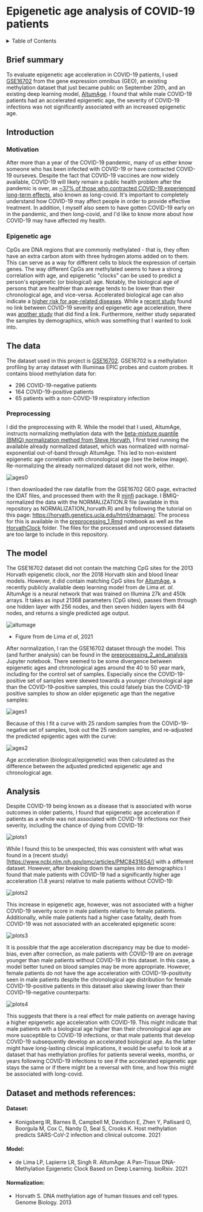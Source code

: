 # Epigenetic age analysis of COVID-19 patients
<details>
  <summary>Table of Contents</summary>
 
1. [Brief summary](#brief-summary)
2. [Introduction](#motivation)
3. [The data](#the-data)
4. [The model](#the-model)
5. [Analysis](#analysis)
6. [Dataset and methods references](#references)
</details>

## Brief summary
To evaluate epigenetic age acceleration in COVID-19 patients, I used [GSE16702](https://www.ncbi.nlm.nih.gov/geo/query/acc.cgi?acc=GSE167202) from the gene expression omnibus (GEO), an existing methylation dataset that just became public on September 20th, and an existing deep learning model, [AltumAge](https://github.com/rsinghlab/AltumAge). I found that while male COVID-19 patients had an accelerated epigenetic age, the severity of COVID-19 infections was not significantly associated with an increased epigenetic age.


## Introduction
### Motivation
After more than a year of the COVID-19 pandemic, many of us either know someone who has been infected with COVID-19 or have contracted COVID-19 ourseves. Despite the fact that COVID-19 vaccines are now widely available, COVID-19 will likely remain a public health problem after the pandemic is over, as [~37% of  those who contracted COVID-19 experienced long-term effects](https://journals.plos.org/plosmedicine/article?id=10.1371/journal.pmed.1003773), also known as long-covid. It's important to completely understand how COVID-19 may affect people in order to provide effective treatment. In addition, I myself also seem to have gotten COVID-19 early on in the pandemic, and then long-covid, and I'd like to know more about how COVID-19 may have affected my health.

### Epigenetic age
CpGs are DNA regions that are commonly methylated - that is, they often have an extra carbon atom with three hydrogen atoms added on to them. This can serve as a way for different cells to block the expression of certain genes. The way different CpGs are methylated seems to have a strong correlation with age, and epigenetic "clocks" can be used to predict a person's epigenetic (or biological) age. Notably, the biological age of persons that are healthier than average tends to be lower than their chronological age, and vice-versa. Accelerated biological age can also indicate a [higher risk for age-related diseases](https://www.ncbi.nlm.nih.gov/pmc/articles/PMC6520108/). While a [recent study](https://www.ncbi.nlm.nih.gov/pmc/articles/PMC8431654/) found no link between COVID-19 severity and epigenetic age acceleration, there was [another study](https://www.ncbi.nlm.nih.gov/pmc/articles/PMC8013321/) that did find a link. Furthermore, neither study separated the samples by demographics, which was something that I wanted to look into.

## The data
The dataset used in this project is [GSE16702](https://www.ncbi.nlm.nih.gov/geo/query/acc.cgi?acc=GSE167202). GSE16702 is a methylation profiling by array dataset with Illuminaa EPIC probes and custom probes. It contains blood methylation data for:
* 296 COVID-19-negative patients
* 164 COVID-19-positive patients
* 65 patients with a non-COVID-19 respiratory infection

### Preprocessing

I did the preprocessing with R. While the model that I used, AltumAge, instructs normalizing methylation data with the [beta-mixture quantile (BMIQ) normalization method from Steve Horvath](https://horvath.genetics.ucla.edu/html/dnamage/), I first tried running the available already normalized dataset, which was normalized with normal-exponential out-of-band through AltumAge. This led to non-existent epigenetic age correlation with chronological age (see the below image). Re-normalizing the already normalized dataset did not work, either.

![ages0](https://user-images.githubusercontent.com/68296887/137123991-8963421f-7ef8-4c14-8bcf-a0ddb932e183.png)

I then downloaded the raw datafile from the GSE16702 GEO page, extracted the IDAT files, and processed them with the R [minfi](https://bioconductor.org/packages/release/bioc/html/minfi.html) package. I BMIQ-normalized the data with the NORMALIZATION.R file (available in this repository as NORMALIZATION_horvath.R) and by following the tutorial on this page: https://horvath.genetics.ucla.edu/html/dnamage/. The process for this is available in the [preprocessing_1.Rmd](https://github.com/Olya-M/covid-epigenetic-age/blob/main/preprocessing_1.Rmd) notebook as well as the [HorvathClock](https://github.com/Olya-M/covid-epigenetic-age/tree/main/HorvathClock) folder.
The files for the processed and unprocessed datasets are too large to include in this repository.


## The model
The GSE16702 dataset did not contain the matching CpG sites for the 2013 Horvath epigenetic clock, nor the 2018 Horvath skin and blood linear models. However, it did contain matching CpG sites for [AltumAge](https://github.com/rsinghlab/AltumAge), a recently publicly available deep learning model from de Lima *et. al*. AltumAge is a neural network that was trained on Illumina 27k and 450k arrays. It takes as input 21368 parameters (CpG sites), passes them through one hidden layer with 256 nodes, and then seven hidden layers with 64 nodes, and returns a single predicted age output.

![altumage](https://user-images.githubusercontent.com/68296887/137139811-01a02350-77f0-4ca9-bdfa-2f36740de95c.png)
* Figure from de Lima *et al*, 2021


After normalization, I ran the GSE16702 dataset through the model. This (and further analysis) can be found in the [preprocessing_2_and_analysis](https://github.com/Olya-M/covid-epigenetic-age/blob/main/preprocessing_2_and_analysis.ipynb) Jupyter notebook. There seemed to be some divergence between epigenetic ages and chronological ages around the 40 to 50 year mark, including for the control set of samples. Especially since the COVID-19-positive set of samples were skewed towards a younger chronological age than the COVID-19-positive samples, this could falsely bias the COVID-19 positive samples to show an older epigenetic age than the negative samples:


![ages1](https://user-images.githubusercontent.com/68296887/137142333-f5705772-4989-4653-b5be-962008269ec9.png)

Because of this I fit a curve with 25 random samples from the COVID-19-negative set of samples, took out the 25 random samples, and re-adjusted the predicted epigentic ages with the curve:

![ages2](https://user-images.githubusercontent.com/68296887/137143233-3accfab0-f92f-49d5-879f-61de10f4939e.png)

Age acceleration (biological/epigenetic) was then calculated as the difference between the adjusted predicted epigenetic age and chronological age. 


## Analysis

Despite COVID-19 being known as a disease that is associated with worse outcomes in older patients, I found that epigenetic age acceleration if patients as a whole was not associated with COVID-19 infections nor their severity, including the chance of dying from COVID-19:

![plots1](https://user-images.githubusercontent.com/68296887/137144579-dccc37c7-360d-4160-8b43-f6b16555581e.png)

While I found this to be unexpected, this was consistent with what was found in a (recent study)[https://www.ncbi.nlm.nih.gov/pmc/articles/PMC8431654/] with a different dataset. However, after breaking down the samples into demographics I found that male patients with COVID-19 had a significantly higher age acceleration (1.8 years) relative to male patients without COVID-19:

![plots2](https://user-images.githubusercontent.com/68296887/137144644-52b379bf-e86d-45e4-8a24-d470ba92c769.png)


This increase in epigenetic age, however, was not associated with a higher COVID-19 severity score in male patients relative to female patients. Additionally, while male patients had a higher case fatality, death from COVID-19 was not associated with an accelerated epigenetic score:

![plots3](https://user-images.githubusercontent.com/68296887/137144655-99a191fc-3e98-4500-9132-cd8787e09718.png)


It is possible that the age acceleration discrepancy may be due to model-bias, even after correction, as male patients with COVID-19 are on average younger than male patients without COVID-19 in this dataset. In this case, a model better tuned on blood samples may be more appropriate. However, female patients do not have the age acceleration with COVID-19-positivity seen in male patients despite the chronological age distribution for female COVID-19-positive patients in this dataset also skewing lower than their COVID-19-negative counterparts:

![plots4](https://user-images.githubusercontent.com/68296887/137148804-2171e9f7-fd10-44b4-b25c-c9610b7e0d73.png)

This suggests that there is a real effect for male patients on average having a higher epigenetic age acceleration with COVID-19. This might indicate that male patients with a biological age higher than their chronological age are more susceptible to COVID-19 infections, or that male patients that develop COVID-19 subsequently develop an accelerated biological age. As the latter might have long-lasting clinical implications, it would be useful to look at a dataset that has methylation profiles for patients several weeks, months, or years following COVID-19 infections to see if the accelerated epigenetic age stays the same or if there might be a reversal with time, and how this might be associated with long-covid.

## Dataset and methods references:


#### Dataset:
* Konigsberg IR, Barnes B, Campbell M, Davidson E, Zhen Y, Pallisard O, Boorgula M, Cox C, Nandy D, Seal S, Crooks K. Host methylation predicts SARS-CoV-2 infection and clinical outcome. 2021

#### Model:
* de Lima LP, Lapierre LR, Singh R. AltumAge: A Pan-Tissue DNA-Methylation Epigenetic Clock Based on Deep Learning. bioRxiv. 2021 

#### Normalization:
* Horvath S. DNA methylation age of human tissues and cell types. Genome Biology. 2013
